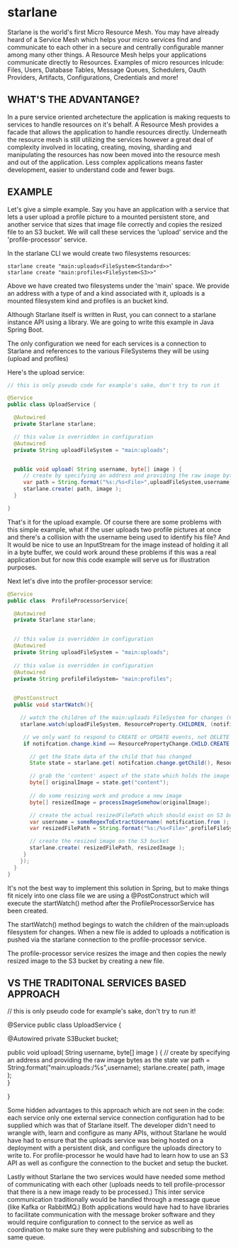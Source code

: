 # starlane
Starlane is the world's first Micro Resource Mesh.  You may have already heard of a Service Mesh which helps your micro services find and communicate to each other in a secure and centrally configurable manner among many other things.  A Resource Mesh helps your applications communicate directly to Resources.  Examples of micro resources inlcude: Files, Users, Database Tables, Message Queues, Schedulers, Oauth Providers, Artifacts, Configurations, Credentials and more! 

## WHAT'S THE ADVANTANGE?
In a pure service oriented archetecture the application is making requests to services to handle resources on it's behalf.  A Resource Mesh provides a facade that allows the application to handle resources directly.  Underneath the resource mesh is still utilizing the services however a great deal of complexity involved in locating, creating, moving, sharding and manipulating the resources has now been moved into the resource mesh and out of the application.  Less complex applications means faster development, easier to understand code and fewer bugs.

## EXAMPLE
Let's give a simple example.  Say you have an application with a service that lets a user upload a profile picture to a mounted persistent store, and another service that sizes that image file correctly and copies the resized file to an S3 bucket.  We will call these services the 'upload' service and the 'profile-processor' service. 

In the starlane CLI we would create two filesystems resources:

```
starlane create "main:uploads<FileSystem<Standard>>"
starlane create "main:profiles<FileSystem<S3>>"
```

Above we have created two filesystems under the 'main' space.  We provide an address with a type of <FileSystem> and a kind associated with it, uploads is a <Standard> mounted filesystem kind and profiles is an <S3> bucket kind.  

Although Starlane itself is written in Rust, you can connect to a starlane instance API using a library.  We are going to write this example in Java Spring Boot.  

The only configuration we need for each services is a connection to Starlane and references to the various FileSystems they will be using (upload and profiles)

Here's the upload service:

```java
// this is only pseudo code for example's sake, don't try to run it

@Service
public class UploadService {

  @Autowired
  private Starlane starlane;

  // this value is overridden in configuration
  @Autowired
  private String uploadFileSystem = "main:uploads";


  public void upload( String username, byte[] image ) {
     // create by specifying an address and providing the raw image bytes as the state
     var path = String.format("%s:/%s<File>",uploadFileSystem,username);
     starlane.create( path, image );   
  }

}
```

That's it for the upload example.  Of course there are some problems with this simple example, what if the user uploads two profile pictures at once and there's a collision with the username being used to identify his file?  And It would be nice to use an InputStream for the image instead of holding it all in a byte buffer, we could work around these problems if this was a real application but for now this code example will serve us for illustration purposes.

Next let's dive into the profiler-processor service:


```java
@Service
public class  ProfileProcessorService{

  @Autowired
  private Starlane starlane;


  // this value is overridden in configuration
  @Autowired 
  private String uploadFileSystem = "main:uploads";
 
  // this value is overridden in configuration
  @Autowired
  private String profileFileSystem= "main:profiles";
 

  @PostConstruct
  public void startWatch(){

    // watch the children of the main:uploads FileSystem for changes (CREATE & DELETE)
    starlane.watch(uploadFileSystem, ResourceProperty.CHILDREN, (notification)-> {

     // we only want to respond to CREATE or UPDATE events, not DELETE
     if notifcation.change.kind == ResourcePropertyChange.CHILD.CREATE {

       // get the State data of the child that has changed
       State state = starlane.get( notifcation.change.getChild(), ResourceProperty.STATE );

       // grab the 'content' aspect of the state which holds the image content
       byte[] originalImage = state.get("content"); 
       
       // do some resizing work and produce a new image
       byte[] resizedImage = processImageSomehow(originalImage);

       // create the actual resizedFilePath which should exist on S3 bucket
       var username = someRegexToExtractUsername( notification.from );
       var resizedFilePath = String.format("%s:/%s<File>",profileFileSystem,username);

       // create the resized image on the S3 bucket
       starlane.create( resizedFilePath, resizedImage );
     }
    }); 
  }
}
```



It's not the best way to implement this solution in Spring, but to make things fit nicely into one class file we are using a @PostConstruct which will execute the startWatch() method after the ProfileProcessorService has been created.

The startWatch() method begings to watch the children of the main:uploads filesystem for changes. When a new file is added to uploads a notification is pushed via the starlane connection to the profile-processor service.  

The profile-processor service resizes the image and then copies the newly resized image to the S3 bucket by creating a new file.  

## VS THE TRADITONAL SERVICES BASED APPROACH


// this is only pseudo code for example's sake, don't try to run it!

@Service
public class UploadService {

  @Autowired
  private S3Bucket bucket;

  public void upload( String username, byte[] image ) {
     // create by specifying an address and providing the raw image bytes as the state
     var path = String.format("main:uploads:/%s<File>",username);
     starlane.create( path, image );   
  }

}



Some hidden advantages to this approach which are not seen in the code: each service only one external service connection configuration had to be supplied which was that of Starlane itself.  The developer didn't need to wrangle with, learn and configure as many APIs, without Starlane he would have had to ensure that the uploads service was being hosted on a deployment with a persistent disk, and configure the uploads directory to write to. For profile-processor he would have had to learn how to use an S3 API as well as configure the connection to the bucket and setup the bucket.  

Lastly without Starlane the two services would have needed some method of communicating with each other (uploads needs to tell profile-processor that there is a new image ready to be processed.)  This inter service communication traditionally would be handled through a message queue (like Kafka or RabbitMQ.) Both applications would have had to have libraries to facilitate communication with the message broker software and they would require configuration to connect to the service as well as coordination to make sure they were publishing and subscribing to the same queue.


